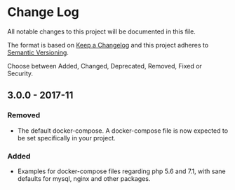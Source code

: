 # Change Log
All notable changes to this project will be documented in this file.

The format is based on [Keep a Changelog](http://keepachangelog.com/)
and this project adheres to [Semantic Versioning](http://semver.org/).

Choose between Added, Changed, Deprecated, Removed, Fixed or Security.

## 3.0.0 - 2017-11
### Removed
- The default docker-compose. A docker-compose file is now expected to be set specifically in your project. 
### Added
- Examples for docker-compose files regarding php 5.6 and 7.1, with sane defaults for mysql, nginx and other packages.